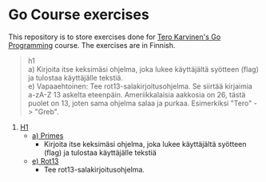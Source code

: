 # Go Course exercises
This repository is to store exercises done for [Tero Karvinen's Go Programming](http://terokarvinen.com/2020/go-programming-course-2020-w22/#laksyt) course.
The exercises are in Finnish.

>h1<br>
>a) Kirjoita itse keksimäsi ohjelma, joka lukee käyttäjältä syötteen (flag) ja tulostaa käyttäjälle tekstiä.<br>
>e) Vapaaehtoinen: Tee rot13-salakirjoitusohjelma. Se siirtää kirjaimia a-zA-Z 13 askelta eteenpäin. Ameriikkalaisia aakkosia on 26, tästä puolet on 13, joten sama ohjelma salaa ja purkaa. Esimerkiksi "Tero" -> "Greb".<br>

1. [H1](H1/)
	* [a) Primes](H1/Primes/)
		* Kirjoita itse keksimäsi ohjelma, joka lukee käyttäjältä syötteen (flag) ja tulostaa käyttäjälle tekstiä
	* [e) Rot13](H1/Rot13/)
		* Tee rot13-salakirjoitusohjelma.
